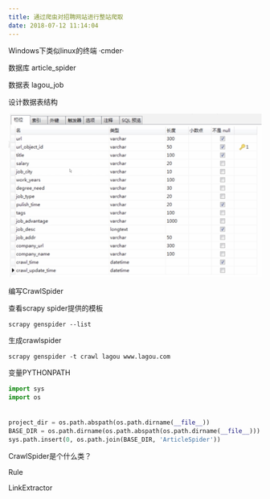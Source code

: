 ```yaml
---
title: 通过爬虫对招聘网站进行整站爬取
date: 2018-07-12 11:14:04
---
```

Windows下类似linux的终端 ·cmder·



数据库 article_spider

数据表 lagou_job

设计数据表结构

![](./lagou_job.png)



编写CrawlSpider

查看scrapy spider提供的模板

```shell
scrapy genspider --list
```

生成crawlspider

```shell
scrapy genspider -t crawl lagou www.lagou.com
```

变量PYTHONPATH

```python
import sys
import os


project_dir = os.path.abspath(os.path.dirname(__file__))
BASE_DIR = os.path.dirname(os.path.abspath(os.path.dirname(__file__)))
sys.path.insert(0, os.path.join(BASE_DIR, 'ArticleSpider'))
```

CrawlSpider是个什么类？

Rule



LinkExtractor



